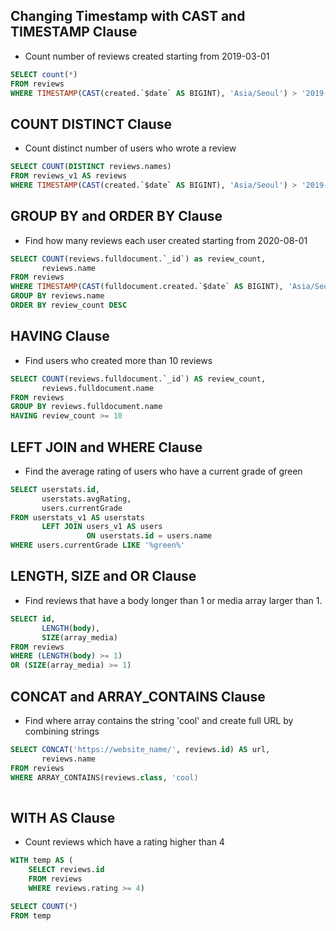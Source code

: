 ## Changing Timestamp with CAST and TIMESTAMP Clause
- Count number of reviews created starting from 2019-03-01

```sql
SELECT count(*)
FROM reviews
WHERE TIMESTAMP(CAST(created.`$date` AS BIGINT), 'Asia/Seoul') > '2019-03-01 00:00:00'
```

## COUNT DISTINCT Clause
- Count distinct number of users who wrote a review

```sql
SELECT COUNT(DISTINCT reviews.names)
FROM reviews_v1 AS reviews
WHERE TIMESTAMP(CAST(created.`$date` AS BIGINT), 'Asia/Seoul') > '2019-03-01 00:00:00'
```



## GROUP BY and ORDER BY Clause
- Find how many reviews each user created starting from 2020-08-01

```sql
SELECT COUNT(reviews.fulldocument.`_id`) as review_count,
       reviews.name
FROM reviews
WHERE TIMESTAMP(CAST(fulldocument.created.`$date` AS BIGINT), 'Asia/Seoul') > '2020-08-01 00:00:00'
GROUP BY reviews.name
ORDER BY review_count DESC
```

## HAVING Clause
- Find users who created more than 10 reviews

```sql
SELECT COUNT(reviews.fulldocument.`_id`) AS review_count,
       reviews.fulldocument.name
FROM reviews
GROUP BY reviews.fulldocument.name
HAVING review_count >= 10
```

## LEFT JOIN and WHERE Clause
- Find the average rating of users who have a current grade of green 

```sql
SELECT userstats.id,
       userstats.avgRating,
       users.currentGrade
FROM userstats_v1 AS userstats
       LEFT JOIN users_v1 AS users
                 ON userstats.id = users.name
WHERE users.currentGrade LIKE '%green%'
```

## LENGTH, SIZE and OR Clause
- Find reviews that have a body longer than 1 or media array larger than 1. 

```sql
SELECT id,
       LENGTH(body),
       SIZE(array_media)
FROM reviews
WHERE (LENGTH(body) >= 1)
OR (SIZE(array_media) >= 1)
```

## CONCAT and ARRAY_CONTAINS Clause
- Find where array contains the string 'cool' and create full URL by combining strings

```sql
SELECT CONCAT('https://website_name/', reviews.id) AS url, 
       reviews.name
FROM reviews
WHERE ARRAY_CONTAINS(reviews.class, 'cool)
       
```  

## WITH AS Clause
- Count reviews which have a rating higher than 4

```sql
WITH temp AS (
    SELECT reviews.id
    FROM reviews
    WHERE reviews.rating >= 4)

SELECT COUNT(*) 
FROM temp
```
